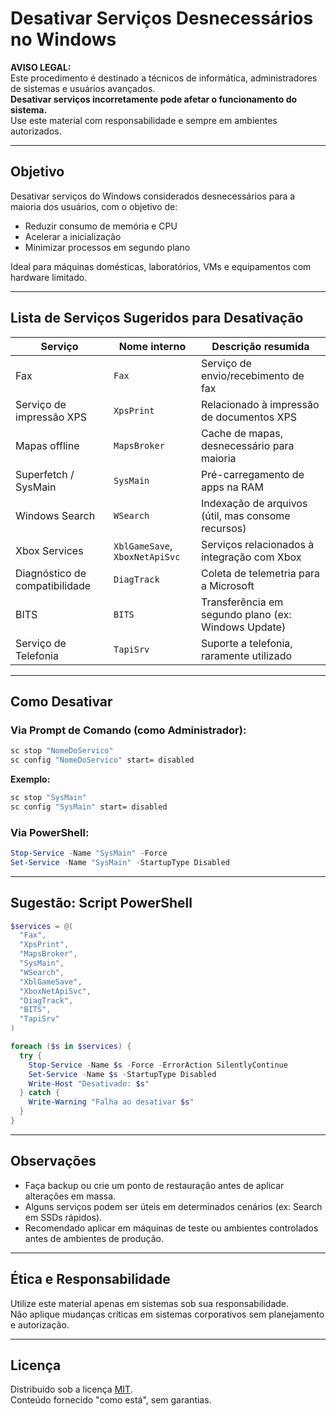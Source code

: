 
# Desativar Serviços Desnecessários no Windows

**AVISO LEGAL:**  
Este procedimento é destinado a técnicos de informática, administradores de sistemas e usuários avançados.  
**Desativar serviços incorretamente pode afetar o funcionamento do sistema.**  
Use este material com responsabilidade e sempre em ambientes autorizados.

---

## Objetivo

Desativar serviços do Windows considerados desnecessários para a maioria dos usuários, com o objetivo de:

- Reduzir consumo de memória e CPU
- Acelerar a inicialização
- Minimizar processos em segundo plano

Ideal para máquinas domésticas, laboratórios, VMs e equipamentos com hardware limitado.

---

## Lista de Serviços Sugeridos para Desativação

| Serviço                      | Nome interno             | Descrição resumida                                      |
|------------------------------|---------------------------|----------------------------------------------------------|
| Fax                          | `Fax`                     | Serviço de envio/recebimento de fax                     |
| Serviço de impressão XPS     | `XpsPrint`                | Relacionado à impressão de documentos XPS               |
| Mapas offline                | `MapsBroker`              | Cache de mapas, desnecessário para maioria              |
| Superfetch / SysMain         | `SysMain`                 | Pré-carregamento de apps na RAM                         |
| Windows Search               | `WSearch`                 | Indexação de arquivos (útil, mas consome recursos)      |
| Xbox Services                | `XblGameSave`, `XboxNetApiSvc` | Serviços relacionados à integração com Xbox      |
| Diagnóstico de compatibilidade | `DiagTrack`             | Coleta de telemetria para a Microsoft                   |
| BITS                         | `BITS`                    | Transferência em segundo plano (ex: Windows Update)     |
| Serviço de Telefonia         | `TapiSrv`                 | Suporte a telefonia, raramente utilizado                |

---

## Como Desativar

### Via Prompt de Comando (como Administrador):

```cmd
sc stop "NomeDoServico"
sc config "NomeDoServico" start= disabled
```

**Exemplo:**

```cmd
sc stop "SysMain"
sc config "SysMain" start= disabled
```

### Via PowerShell:

```powershell
Stop-Service -Name "SysMain" -Force
Set-Service -Name "SysMain" -StartupType Disabled
```

---

## Sugestão: Script PowerShell

```powershell
$services = @(
  "Fax",
  "XpsPrint",
  "MapsBroker",
  "SysMain",
  "WSearch",
  "XblGameSave",
  "XboxNetApiSvc",
  "DiagTrack",
  "BITS",
  "TapiSrv"
)

foreach ($s in $services) {
  try {
    Stop-Service -Name $s -Force -ErrorAction SilentlyContinue
    Set-Service -Name $s -StartupType Disabled
    Write-Host "Desativado: $s"
  } catch {
    Write-Warning "Falha ao desativar $s"
  }
}
```

---

## Observações

- Faça backup ou crie um ponto de restauração antes de aplicar alterações em massa.
- Alguns serviços podem ser úteis em determinados cenários (ex: Search em SSDs rápidos).
- Recomendado aplicar em máquinas de teste ou ambientes controlados antes de ambientes de produção.

---

## Ética e Responsabilidade

Utilize este material apenas em sistemas sob sua responsabilidade.  
Não aplique mudanças críticas em sistemas corporativos sem planejamento e autorização.

---

## Licença

Distribuído sob a licença [MIT](LICENSE).  
Conteúdo fornecido "como está", sem garantias.
